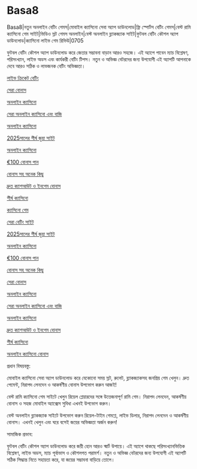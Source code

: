 # Basa8
Basa8|নতুন অনলাইন বেটিং গেমস|মোবাইল ক্যাসিনো সেবা অ্যাপ ডাউনলোড|ফ্রি স্পোর্টস বেটিং গেমস|বেস্ট রামি ক্যাসিনো গেম সাইট|ভিডিও স্লট গেমস অনলাইন|বেস্ট অনলাইন ব্ল্যাকজ্যাক সাইট|ফুটবল বেটিং কৌশল অ্যাপ ডাউনলোড|ক্যাসিনো লাইভ গেম রিভিউ|0705

ফুটবল বেটিং কৌশল অ্যাপ ডাউনলোড করে জেতার সম্ভাবনা বাড়ান আরও সহজে। এই অ্যাপে পাবেন ম্যাচ বিশ্লেষণ, পরিসংখ্যান, লাইভ অডস এবং কার্যকরী বেটিং টিপস। নতুন ও অভিজ্ঞ বেটরদের জন্য উপযোগী এই অ্যাপটি আপনাকে দেবে আরও সঠিক ও লাভজনক বেটিং অভিজ্ঞতা।

<a href="https://basa8uk.com/">লাইভ ক্রিকেট বেটিং</a>

<a href="https://basa8uk.net/">সেরা বোনাস</a>

<a href="https://basa8hub.com/">অনলাইন ক্যাসিনো</a>

<a href="https://basa8hub.net/">সেরা অনলাইন ক্যাসিনো এবং বাজি</a>

<a href="https://basa8sx.com/">অনলাইন ক্যাসিনো</a>

<a href="https://basa8now.com/">2025সালের শীর্ষ জুয়া সাইট</a>

<a href="https://basa8now.net/">অনলাইন ক্যাসিনো </a>

<a href="https://basa8pro.com/">€100 বোনাস পান</a>

<a href="https://basa8pro.net/">বোনাস সহ অনেক কিছু</a>

<a href="https://basa8sx.net/">দ্রুত ক্যাশআউট ও ইনগেম বোনাস</a>

<a href="https://basa8wap.net/">শীর্ষ ক্যাসিনো</a>

<a href="https://basa8pc.com/">ক্যাসিনো গেম</a>

<a href="https://basa8pc.net/">সেরা বেটিং সাইট</a>

<a href="https://basa8now.com/">2025সালের শীর্ষ জুয়া সাইট</a>

<a href="https://basa8now.net/">অনলাইন ক্যাসিনো </a>

<a href="https://basa8pro.com/">€100 বোনাস পান</a>

<a href="https://basa8pro.net/">বোনাস সহ অনেক কিছু</a>

<a href="https://basa8uk.net/">সেরা বোনাস</a>

<a href="https://basa8hub.com/">অনলাইন ক্যাসিনো</a>

<a href="https://basa8hub.net/">সেরা অনলাইন ক্যাসিনো এবং বাজি</a>

<a href="https://basa8sx.com/">অনলাইন ক্যাসিনো</a>

<a href="https://basa8sx.net/">দ্রুত ক্যাশআউট ও ইনগেম বোনাস</a>

<a href="https://basa8wap.net/">শীর্ষ ক্যাসিনো</a>

<a href="https://basa8wap.com/">অনলাইন ক্যাসিনো বোনাস</a>

প্রধান বিষয়বস্তু:

মোবাইল ক্যাসিনো সেবা অ্যাপ ডাউনলোড করে যেকোনো সময় স্লট, রুলেট, ব্ল্যাকজ্যাকসহ জনপ্রিয় গেম খেলুন। দ্রুত পেমেন্ট, নিরাপদ লেনদেন ও আকর্ষণীয় বোনাস উপভোগ করুন আজই!

বেস্ট রামি ক্যাসিনো গেম সাইটে খেলুন রিয়েল প্লেয়ারদের সঙ্গে উত্তেজনাপূর্ণ রামি গেম। নিরাপদ লেনদেন, আকর্ষণীয় বোনাস ও সহজ মোবাইল অ্যাক্সেস সুবিধা এখনই উপভোগ করুন।

বেস্ট অনলাইন ব্ল্যাকজ্যাক সাইটে উপভোগ করুন রিয়েল-টাইম গেমপ্লে, লাইভ ডিলার, নিরাপদ লেনদেন ও আকর্ষণীয় বোনাস। এখনই খেলুন এবং ঘরে বসেই জয়ের অভিজ্ঞতা অর্জন করুন!

সামাজিক প্রভাব:

ফুটবল বেটিং কৌশল অ্যাপ ডাউনলোড করে জয়ী হোন আরও স্মার্ট উপায়ে। এই অ্যাপে থাকছে পরিসংখ্যানভিত্তিক বিশ্লেষণ, লাইভ অডস, ম্যাচ পূর্বাভাস ও কৌশলগত পরামর্শ। নতুন ও অভিজ্ঞ বেটরদের জন্য উপযোগী এই অ্যাপটি সঠিক সিদ্ধান্ত নিতে সহায়তা করে, যা জয়ের সম্ভাবনা বাড়িয়ে তোলে।

